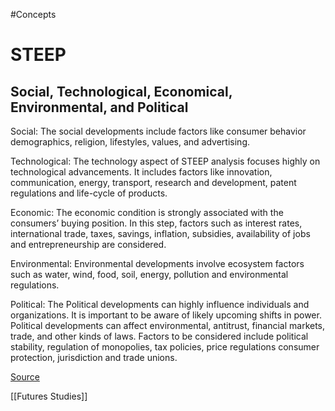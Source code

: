 #Concepts 

 # STEEP
 ## Social, Technological, Economical, Environmental, and Political
 
 
 Social: The social developments include factors like consumer behavior demographics, religion, lifestyles, values, and advertising.

Technological: The technology aspect of STEEP analysis focuses highly on technological advancements. It includes factors like innovation, communication, energy, transport, research and development, patent regulations and life-cycle of products.

Economic: The economic condition is strongly associated with the consumers’ buying position. In this step, factors such as interest rates, international trade, taxes, savings, inflation, subsidies, availability of jobs and entrepreneurship are considered.

Environmental: Environmental developments involve ecosystem factors such as water, wind, food, soil, energy, pollution and environmental regulations.

Political: The Political developments can highly influence individuals and organizations. It is important to be aware of likely upcoming shifts in power. Political developments can affect environmental, antitrust, financial markets, trade, and other kinds of laws. Factors to be considered include political stability, regulation of monopolies, tax policies, price regulations consumer protection, jurisdiction and trade unions.



[Source](https://pestleanalysis.com/what-is-steep-analysis/)

[[Futures Studies]]